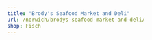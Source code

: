 ```yaml
---
title: "Brody's Seafood Market and Deli"
url: /norwich/brodys-seafood-market-and-deli/
shop: Fisch
---
```


